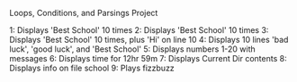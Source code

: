 Loops, Conditions, and Parsings Project

1: Displays 'Best School' 10 times
2: Displays 'Best School' 10 times
3: Displays 'Best School' 10 times, plus 'Hi' on line 10
4: Displays 10 lines 'bad luck', 'good luck', and 'Best School'
5: Displays numbers 1-20 with messages
6: Displays time for 12hr 59m
7: Displays Current Dir contents
8: Displays info on file school
9: Plays fizzbuzz